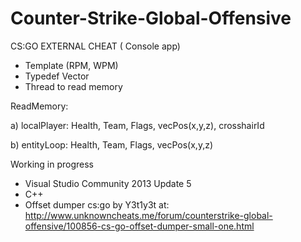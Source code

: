 # Counter-Strike-Global-Offensive

CS:GO EXTERNAL CHEAT ( Console app)

* Template (RPM, WPM)
* Typedef Vector
* Thread to read memory


ReadMemory:

a) localPlayer: Health, Team, Flags, vecPos(x,y,z), crosshairId

b) entityLoop: Health, Team, Flags, vecPos(x,y,z)


Working in progress

* Visual Studio Community 2013 Update 5
* C++
* Offset dumper cs:go by Y3t1y3t at: http://www.unknowncheats.me/forum/counterstrike-global-offensive/100856-cs-go-offset-dumper-small-one.html

